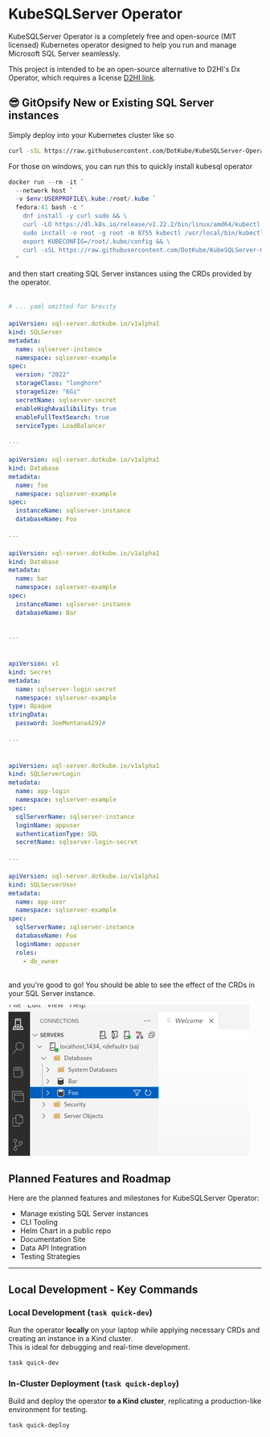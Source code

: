 # KubeSQLServer Operator

KubeSQLServer Operator is a completely free and open-source (MIT licensed) Kubernetes operator designed to help you run and manage Microsoft SQL Server seamlessly.

This project is intended to be an open-source alternative to D2HI's Dx Operator, which requires a license [D2HI link](https://support.dh2i.com/dxoperator/guides/dxoperator-qsg/).

## 😎 GitOpsify  New or Existing SQL Server instances

Simply deploy into your Kubernetes cluster like so

```bash
curl -sSL https://raw.githubusercontent.com/DotKube/KubeSQLServer-Operator/main/deploy/yaml/deploy.sh | bash
```

For those on windows, you can run this to quickly install kubesql operator

```powershell
docker run --rm -it `
  --network host `
  -v $env:USERPROFILE\.kube:/root/.kube `
  fedora:41 bash -c "
    dnf install -y curl sudo && \
    curl -LO https://dl.k8s.io/release/v1.22.2/bin/linux/amd64/kubectl && \
    sudo install -o root -g root -m 0755 kubectl /usr/local/bin/kubectl && \
    export KUBECONFIG=/root/.kube/config && \
    curl -sSL https://raw.githubusercontent.com/DotKube/KubeSQLServer-Operator/main/deploy/yaml/deploy.sh | bash
  "
```

and then start creating SQL Server instances using the CRDs provided by the operator.

```yaml

# ... yaml omitted for brevity

apiVersion: sql-server.dotkube.io/v1alpha1
kind: SQLServer
metadata:
  name: sqlserver-instance
  namespace: sqlserver-example
spec:
  version: "2022"
  storageClass: "longhorn"
  storageSize: "6Gi"
  secretName: sqlserver-secret
  enableHighAvailibility: true
  enableFullTextSearch: true
  serviceType: LoadBalancer

---

apiVersion: sql-server.dotkube.io/v1alpha1
kind: Database
metadata:
  name: foo
  namespace: sqlserver-example
spec:
  instanceName: sqlserver-instance
  databaseName: Foo

---

apiVersion: sql-server.dotkube.io/v1alpha1
kind: Database
metadata:
  name: bar
  namespace: sqlserver-example
spec:
  instanceName: sqlserver-instance
  databaseName: Bar


---


apiVersion: v1
kind: Secret
metadata:
  name: sqlserver-login-secret
  namespace: sqlserver-example
type: Opaque
stringData:
  password: JoeMontana4292#

---


apiVersion: sql-server.dotkube.io/v1alpha1
kind: SQLServerLogin
metadata:
  name: app-login
  namespace: sqlserver-example
spec:
  sqlServerName: sqlserver-instance
  loginName: appuser
  authenticationType: SQL
  secretName: sqlserver-login-secret

---

apiVersion: sql-server.dotkube.io/v1alpha1
kind: SQLServerUser
metadata:
  name: app-user
  namespace: sqlserver-example
spec:
  sqlServerName: sqlserver-instance
  databaseName: Foo
  loginName: appuser
  roles:
    - db_owner



```


and you're good to go! You should be able to see the effect of the CRDs in your SQL Server instance.

![Azure Data Studio](assets/ads-screenshot.png)


## Planned Features and Roadmap

Here are the planned features and milestones for KubeSQLServer Operator:

- Manage existing SQL Server instances
- CLI Tooling
- Helm Chart in a public repo
- Documentation Site
- Data API Integration
- Testing Strategies

---

## Local Development - Key Commands

### Local Development (`task quick-dev`)

Run the operator **locally** on your laptop while applying necessary CRDs and creating an instance in a Kind cluster.  
This is ideal for debugging and real-time development.

```bash
task quick-dev
```

### In-Cluster Deployment (`task quick-deploy`)

Build and deploy the operator **to a Kind cluster**, replicating a production-like environment for testing.

```bash
task quick-deploy
```
